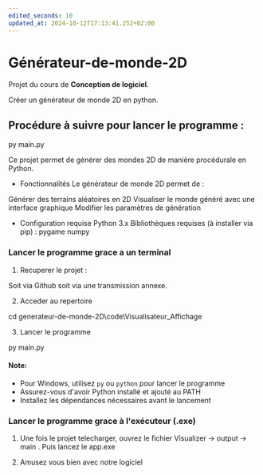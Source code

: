 ```yaml
---
edited_seconds: 10
updated_at: 2024-10-12T17:13:41.252+02:00
---
```


# Générateur-de-monde-2D

Projet du cours de **Conception de logiciel**.

Créer un générateur de monde 2D en python.

## Procédure à suivre pour lancer le programme :

py main.py

Ce projet permet de générer des mondes 2D de manière procédurale en Python.

- Fonctionnalités
  Le générateur de monde 2D permet de :

Générer des terrains aléatoires en 2D
Visualiser le monde généré avec une interface graphique
Modifier les paramètres de génération

- Configuration requise
  Python 3.x
  Bibliothèques requises (à installer via pip) :
  pygame
  numpy

### Lancer le programme grace a un terminal

1. Recuperer le projet :

Soit via Github soit via une transmission annexe.

2. Acceder au repertoire

cd generateur-de-monde-2D\code\Visualisateur_Affichage

3. Lancer le programme

py main.py

#### Note:

- Pour Windows, utilisez `py` ou `python` pour lancer le programme
- Assurez-vous d'avoir Python installé et ajouté au PATH
- Installez les dépendances nécessaires avant le lancement

### Lancer le programme grace à l'exécuteur (.exe)

1. Une fois le projet telecharger, ouvrez le fichier Visualizer -> output -> main . Puis lancez le app.exe

2. Amusez vous bien avec notre logiciel
